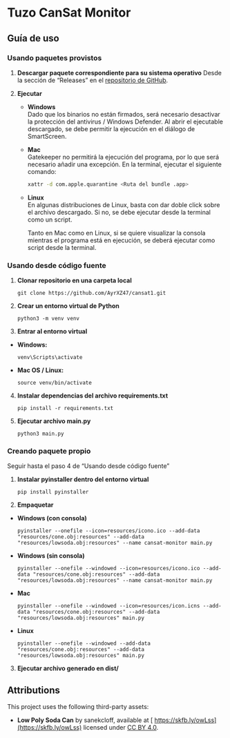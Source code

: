 # Tuzo CanSat Monitor

## Guía de uso

### Usando paquetes provistos

1. **Descargar paquete correspondiente para su sistema operativo** Desde la sección de “Releases” en el [repositorio de GitHub](https://github.com/AyrXZ47/cansat1/releases).

2. **Ejecutar**

   - **Windows**  
     Dado que los binarios no están firmados, será necesario desactivar la protección del antivirus / Windows Defender. Al abrir el ejecutable descargado, se debe permitir la ejecución en el diálogo de SmartScreen.

   - **Mac**  
     Gatekeeper no permitirá la ejecución del programa, por lo que será necesario añadir una excepción. En la terminal, ejecutar el siguiente comando:
     ```sh
     xattr -d com.apple.quarantine <Ruta del bundle .app>
     ```

   - **Linux**  
     En algunas distribuciones de Linux, basta con dar doble click sobre el archivo descargado. Si no, se debe ejecutar desde la terminal como un script.
   
     Tanto en Mac como en Linux, si se quiere visualizar la consola mientras el programa está en ejecución, se deberá ejecutar como script desde la terminal.

### Usando desde código fuente

1. **Clonar repositorio en una carpeta local**
     ```
     git clone https://github.com/AyrXZ47/cansat1.git
     ```
2. **Crear un entorno virtual de Python**
    ```
    python3 -m venv venv
    ```
   
3. **Entrar al entorno virtual**

- **Windows:**
  ```
  venv\Scripts\activate
  ```

- **Mac OS / Linux:**
  ```
  source venv/bin/activate
  ```

4. **Instalar dependencias del archivo requirements.txt**
    ```
    pip install -r requirements.txt
    ```
5. **Ejecutar archivo main.py**
    ```
    python3 main.py
    ```

### Creando paquete propio

Seguir hasta el paso 4 de “Usando desde código fuente”

1. **Instalar pyinstaller dentro del entorno virtual**
    ```
    pip install pyinstaller
    ```
   
2. **Empaquetar**

- **Windows (con consola)**
  ```
  pyinstaller --onefile --icon=resources/icono.ico --add-data "resources/cone.obj:resources" --add-data "resources/lowsoda.obj:resources" --name cansat-monitor main.py
  ```

- **Windows (sin consola)**
  ```
  pyinstaller --onefile --windowed --icon=resources/icono.ico --add-data "resources/cone.obj:resources" --add-data "resources/lowsoda.obj:resources" --name cansat-monitor main.py
  ```

- **Mac**
  ```
  pyinstaller --onefile --windowed --icon=resources/icon.icns --add-data "resources/cone.obj:resources" --add-data "resources/lowsoda.obj:resources" main.py
  ```

- **Linux**
  ```
  pyinstaller --onefile --windowed --add-data "resources/cone.obj:resources" --add-data "resources/lowsoda.obj:resources" main.py
  ```

3. **Ejecutar archivo generado en dist/**


## Attributions

This project uses the following third-party assets:

- **Low Poly Soda Can** by sanekcloff, available at [ https://skfb.ly/owLss](https://skfb.ly/owLss) licensed under [CC BY 4.0](https://creativecommons.org/licenses/by/4.0/).